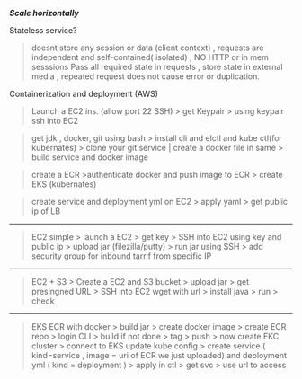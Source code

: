 ***Scale horizontally***

Stateless service?

> doesnt store any session or data (client context) , requests are independent and self-contained( isolated) , NO HTTP or in mem sesssions
 Pass all required state in requests , store state in external media , repeated request does not cause error or duplication.


Containerization and deployment (AWS)

> Launch a EC2 ins. (allow port 22 SSH)  > get Keypair > using keypair ssh into EC2

>get jdk , docker, git using bash > install cli and elctl and kube ctl(for kubernates) > clone your git service | create a docker file in same  > build  service and docker image

> create a ECR >authenticate docker and push image to ECR  > create EKS (kubernates)

>  create service and deployment yml on EC2  > apply yaml > get public ip of LB

---

>EC2 simple > launch a EC2 > get key > SSH into EC2 using key and public ip > upload jar  (filezilla/putty) > run jar using SSH > add security group for inbound tarrif from specific IP

---
>EC2 + S3 >   Create a EC2 and S3 bucket > upload jar > get presingned URL > SSH into EC2 wget with url > install java > run > check


---

>EKS ECR with docker > build jar > create docker image >  create ECR repo > login CLI > build if not done > tag > push  > now create EKC cluster > connect to EKS update kube config >
 create service ( kind=service  , image = uri of ECR we just uploaded)   and deployment yml ( kind = deployment ) > apply in ctl  > get svc > use url to access 
